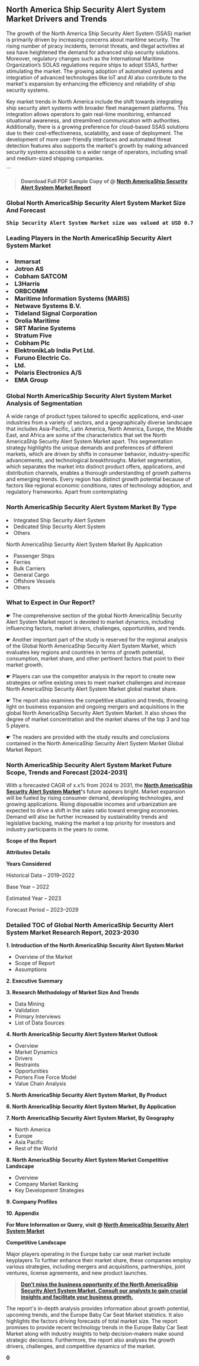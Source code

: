 <p><h2>North America Ship Security Alert System Market Drivers and Trends</h2><p>The growth of the North America Ship Security Alert System (SSAS) market is primarily driven by increasing concerns about maritime security. The rising number of piracy incidents, terrorist threats, and illegal activities at sea have heightened the demand for advanced ship security solutions. Moreover, regulatory changes such as the International Maritime Organization’s SOLAS regulations require ships to adopt SSAS, further stimulating the market. The growing adoption of automated systems and integration of advanced technologies like IoT and AI also contribute to the market's expansion by enhancing the efficiency and reliability of ship security systems.</p><p>Key market trends in North America include the shift towards integrating ship security alert systems with broader fleet management platforms. This integration allows operators to gain real-time monitoring, enhanced situational awareness, and streamlined communication with authorities. Additionally, there is a growing preference for cloud-based SSAS solutions due to their cost-effectiveness, scalability, and ease of deployment. The development of more user-friendly interfaces and automated threat detection features also supports the market's growth by making advanced security systems accessible to a wider range of operators, including small and medium-sized shipping companies.</p>```</p><blockquote id="" class=""><strong>Download Full PDF Sample Copy of @&nbsp;<a href="https://www.verifiedmarketreports.com/download-sample/?rid=304076&utm_source=GitHub-Jan&utm_medium=251" target="_blank">North AmericaShip Security Alert System Market Report</a>&nbsp;&nbsp;</strong></blockquote><h3 id="" class=""><strong>Global&nbsp;North AmericaShip Security Alert System Market Size And Forecast</strong></h3><pre class="reader-text-block__code-block"><strong>Ship Security Alert System Market size was valued at USD 0.75 Billion in 2022 and is projected to reach USD 1.20 Billion by 2030, growing at a CAGR of 6.0% from 2024 to 2030.</strong></pre><h3 id="" class="">Leading Players in the&nbsp;North AmericaShip Security Alert System Market</h3><h3 class=""></Li><Li>Inmarsat</Li><Li> Jotron AS</Li><Li> Cobham SATCOM</Li><Li> L3Harris</Li><Li> ORBCOMM</Li><Li> Maritime Information Systems (MARIS)</Li><Li> Netwave Systems B.V.</Li><Li> Tideland Signal Corporation</Li><Li> Orolia Maritime</Li><Li> SRT Marine Systems</Li><Li> Stratum Five</Li><Li> Cobham Plc</Li><Li> ElektronikLab India Pvt Ltd.</Li><Li> Furuno Electric Co.</Li><Li> Ltd.</Li><Li> Polaris Electronics A/S</Li><Li> EMA Group</h3><h3 id="" class="">Global&nbsp;North AmericaShip Security Alert System Market Analysis of Segmentation</h3><p id="" class="">A wide range of product types tailored to specific applications, end-user industries from a variety of sectors, and a geographically diverse landscape that includes Asia-Pacific, Latin America, North America, Europe, the Middle East, and Africa are some of the characteristics that set the North AmericaShip Security Alert System Market apart. This segmentation strategy highlights the unique demands and preferences of different markets, which are driven by shifts in consumer behavior, industry-specific advancements, and technological breakthroughs. Market segmentation, which separates the market into distinct product offers, applications, and distribution channels, enables a thorough understanding of growth patterns and emerging trends. Every region has distinct growth potential because of factors like regional economic conditions, rates of technology adoption, and regulatory frameworks. Apart from contemplating</p><h3 id="" class="">North AmericaShip Security Alert System Market&nbsp;By Type</h3><p></Li><Li>Integrated Ship Security Alert System</Li><Li> Dedicated Ship Security Alert System</Li><Li> Others</p><div class="" data-test-id=""><p>North AmericaShip Security Alert System Market&nbsp;By Application</p></div><p class=""></Li><Li>Passenger Ships</Li><Li> Ferries</Li><Li> Bulk Carriers</Li><Li> General Cargo</Li><Li> Offshore Vessels</Li><Li> Others</p><div class="" data-test-id=""><h3><span class="">What to Expect in Our Report?</span></h3></div><div class="" data-test-id=""><p><span class="">☛ The comprehensive section of the global North AmericaShip Security Alert System Market report is devoted to market dynamics, including influencing factors, market drivers, challenges, opportunities, and trends.</span></p></div><div class="" data-test-id=""><p><span class="">☛ Another important part of the study is reserved for the regional analysis of the Global North AmericaShip Security Alert System Market, which evaluates key regions and countries in terms of growth potential, consumption, market share, and other pertinent factors that point to their market growth.</span></p></div><div class="" data-test-id=""><p><span class="">☛ Players can use the competitor analysis in the report to create new strategies or refine existing ones to meet market challenges and increase North AmericaShip Security Alert System Market global market share.</span></p></div><div class="" data-test-id=""><p><span class="">☛ The report also examines the competitive situation and trends, throwing light on business expansion and ongoing mergers and acquisitions in the global North AmericaShip Security Alert System Market. It also shows the degree of market concentration and the market shares of the top 3 and top 5 players.</span></p></div><div class="" data-test-id=""><p><span class="">☛ The readers are provided with the study results and conclusions contained in the North AmericaShip Security Alert System Market Global Market Report.</span></p></div><div class="" data-test-id=""><h3><span class="">North AmericaShip Security Alert System Market Future Scope, Trends and Forecast [2024-2031]</span></h3></div><div class="" data-test-id=""><p><span class="">With a forecasted CAGR of x.x% from 2024 to 2031, the <strong><a href="https://www.verifiedmarketreports.com/download-sample/?rid=304076&utm_source=GitHub-Jan&utm_medium=251" target="_blank">North AmericaShip Security Alert System Market</a>'</strong>s future appears bright. Market expansion will be fueled by rising consumer demand, developing technologies, and growing applications. Rising disposable incomes and urbanization are expected to drive a shift in the sales ratio toward emerging economies. Demand will also be further increased by sustainability trends and legislative backing, making the market a top priority for investors and industry participants in the years to come.</span></p><p id="ember66" class="ember-view reader-text-block__paragraph"><strong>Scope of the Report</strong></p><p id="ember67" class="ember-view reader-text-block__paragraph"><strong>Attributes Details</strong></p><p id="ember68" class="ember-view reader-text-block__paragraph"><strong>Years Considered</strong></p><p id="ember69" class="ember-view reader-text-block__paragraph">Historical Data &ndash; 2019&ndash;2022</p><p id="ember70" class="ember-view reader-text-block__paragraph">Base Year &ndash; 2022</p><p id="ember71" class="ember-view reader-text-block__paragraph">Estimated Year &ndash; 2023</p><p id="ember72" class="ember-view reader-text-block__paragraph">Forecast Period &ndash; 2023&ndash;2029</p></div><h3 id="" class="">Detailed TOC of Global North AmericaShip Security Alert System Market Research Report, 2023-2030</h3><p id="" class=""><strong>1. Introduction of the North AmericaShip Security Alert System Market</strong></p><ul><li>Overview of the Market</li><li>Scope of Report</li><li>Assumptions</li></ul><p id="" class=""><strong>2. Executive Summary</strong></p><p id="" class=""><strong>3. Research Methodology of Market Size And Trends</strong></p><ul><li>Data Mining</li><li>Validation</li><li>Primary Interviews</li><li>List of Data Sources</li></ul><p id="" class=""><strong>4. North AmericaShip Security Alert System Market Outlook</strong></p><ul><li>Overview</li><li>Market Dynamics</li><li>Drivers</li><li>Restraints</li><li>Opportunities</li><li>Porters Five Force Model</li><li>Value Chain Analysis</li></ul><p id="" class=""><strong>5. North AmericaShip Security Alert System Market, By Product</strong></p><p id="" class=""><strong>6. North AmericaShip Security Alert System Market, By Application</strong></p><p id="" class=""><strong>7. North AmericaShip Security Alert System Market, By Geography</strong></p><ul><li>North America</li><li>Europe</li><li>Asia Pacific</li><li>Rest of the World</li></ul><p id="" class=""><strong>8. North AmericaShip Security Alert System Market Competitive Landscape</strong></p><ul><li>Overview</li><li>Company Market Ranking</li><li>Key Development Strategies</li></ul><p id="" class=""><strong>9. Company Profiles</strong></p><p id="" class=""><strong>10. Appendix</strong></p><p><strong>For More Information or Query, visit&nbsp;@ <a href="https://www.verifiedmarketreports.com/product/ship-security-alert-system-market/" target="_blank">North AmericaShip Security Alert System Market</a></strong></p><p id="ember61" class="ember-view reader-text-block__paragraph"><strong>Competitive Landscape</strong></p><p id="ember62" class="ember-view reader-text-block__paragraph">Major players operating in the Europe baby car seat market include keyplayers To further enhance their market share, these companies employ various strategies, including mergers and acquisitions, partnerships, joint ventures, license agreements, and new product launches.</p><blockquote id="ember63" class="ember-view reader-text-block__blockquote"><strong><a href="https://www.verifiedmarketreports.com/download-sample/?rid=304076&utm_source=GitHub-Jan&utm_medium=251" target="_blank">Don&rsquo;t miss the business opportunity of the North AmericaShip Security Alert System Market. Consult our analysts to gain crucial insights and facilitate your business growth.</a></strong></blockquote><p id="ember64" class="ember-view reader-text-block__paragraph">The report's in-depth analysis provides information about growth potential, upcoming trends, and the Europe Baby Car Seat Market statistics. It also highlights the factors driving forecasts of total market size. The report promises to provide recent technology trends in the Europe Baby Car Seat Market along with industry insights to help decision-makers make sound strategic decisions. Furthermore, the report also analyses the growth drivers, challenges, and competitive dynamics of the market.</p><p class="ember-view reader-text-block__paragraph"><strong>0</strong></p>
